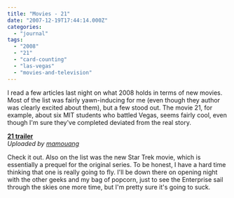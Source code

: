 ```yaml
---
title: "Movies - 21"
date: "2007-12-19T17:44:14.000Z"
categories: 
  - "journal"
tags: 
  - "2008"
  - "21"
  - "card-counting"
  - "las-vegas"
  - "movies-and-television"
---
```


I read a few articles last night on what 2008 holds in terms of new movies. Most of the list was fairly yawn-inducing for me (even though they author was clearly excited about them), but a few stood out. The movie 21, for example, about six MIT students who battled Vegas, seems fairly cool, even though I'm sure they've completed deviated from the real story.

  
**[21 trailer](http://www.dailymotion.com/video/x3i2wh_21-trailer_shortfilms)**  
_Uploaded by [mamouang](http://www.dailymotion.com/mamouang)_

Check it out. Also on the list was the new Star Trek movie, which is essentially a prequel for the original series. To be honest, I have a hard time thinking that one is really going to fly. I'll be down there on opening night with the other geeks and my bag of popcorn, just to see the Enterprise sail through the skies one more time, but I'm pretty sure it's going to suck.
